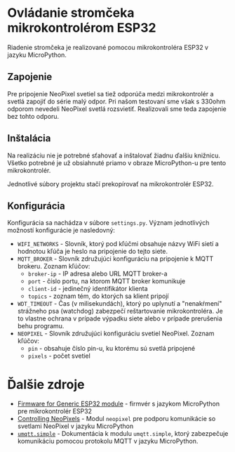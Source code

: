# Ovládanie stromčeka mikrokontrolérom ESP32

Riadenie stromčeka je realizované pomocou mikrokontroléra ESP32 v jazyku MicroPython.

## Zapojenie

Pre pripojenie NeoPixel svetiel sa tiež odporúča medzi mikrokontrolér a svetlá zapojiť do série malý odpor. Pri našom testovaní sme však s 330ohm odporom nevedeli NeoPixel svetlá rozsvietiť. Realizovali sme teda zapojenie bez tohto odporu.

## Inštalácia

Na realizáciu nie je potrebné sťahovať a inštalovať žiadnu ďalšiu knižnicu. Všetko potrebné je už obsiahnuté priamo v obraze MicroPython-u pre tento mikrokontrolér.

Jednotlivé súbory projektu stačí prekopírovať na mikrokontrolér ESP32.

## Konfigurácia

Konfigurácia sa nachádza v súbore `settings.py`. Význam jednotlivých možností konfigurácie je nasledovný:

-   `WIFI_NETWORKS` - Slovník, ktorý pod kľúčmi obsahuje názvy WiFi sietí a hodnotou kľúča je heslo na pripojenie do tejto siete.
-   `MQTT_BROKER` - Slovník združujúci konfiguráciu na pripojenie k MQTT brokeru. Zoznam kľúčov:
    -   `broker-ip` - IP adresa alebo URL MQTT broker-a
    -   `port` - číslo portu, na ktorom MQTT broker komunikuje
    -   `client-id` - jedinečný identifikátor klienta
    -   `topics` - zoznam tém, do ktorých sa klient pripojí
-   `WDT_TIMEOUT` - Čas (v milisekundách), ktorý po uplynutí a "nenakŕmení" strážneho psa (watchdog) zabezpečí reštartovanie mikrokontroléra. Je to vlastne ochrana v prípade výpadku siete alebo v prípade prerušenia behu programu.
-   `NEOPIXEL` - Slovník združujúci konfiguráciu svetiel NeoPixel. Zoznam kľúčov:
    -   `pin` - obsahuje číslo pin-u, ku ktorému sú svetlá pripojené
    -   `pixels` - počet svetiel

# Ďalšie zdroje

-   [Firmware for Generic ESP32 module](http://micropython.org/download/esp32/) - firmvér s jazykom MicroPython pre mikrokontrolér ESP32
-   [Controlling NeoPixels](http://docs.micropython.org/en/latest/esp8266/tutorial/neopixel.html?highlight=neopixel) - Modul `neopixel` pre podporu komunikácie so svetlami NeoPixel v jazyku MicroPython
-   [`umqtt.simple`](https://github.com/micropython/micropython-lib/tree/master/umqtt.simple) - Dokumentácia k modulu `umqtt.simple`, ktorý zabezpečuje komunikáciu pomocou protokolu MQTT v jazyku MicroPython.
